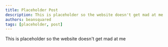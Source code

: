 ```yaml
---
title: Placeholder Post
description: This is placeholder so the website doesn't get mad at me
authors: beansquared
tags: [placeholder, post]
---
```


This is placeholder so the website doesn't get mad at me
